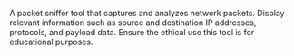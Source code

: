 A  packet sniffer tool that captures and analyzes network packets. Display relevant information such as source and destination IP addresses, protocols, and payload data. 
Ensure the ethical use this tool is for educational purposes.
